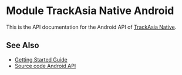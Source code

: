 # Module TrackAsia Native Android

This is the API documentation for the Android API of [TrackAsia Native](https://github.com/trackasia/trackasia-native).

## See Also

- [Getting Started Guide](https://trackasia.com/trackasia-native/android/examples/getting-started/)
- [Source code Android API](https://github.com/trackasia/trackasia-native/tree/main/platform/android)
